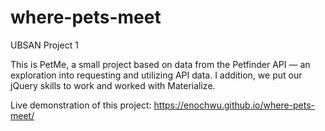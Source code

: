 # where-pets-meet
UBSAN Project 1

This is PetMe, a small project based on data from the Petfinder API — an exploration into requesting and utilizing API data. I addition, we put our jQuery skills to work and worked with Materialize.


Live demonstration of this project:
https://enochwu.github.io/where-pets-meet/
